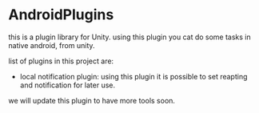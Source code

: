 # AndroidPlugins
this is a plugin library for Unity. using this plugin you cat do some tasks in native android, from unity.


list of plugins in this project are:

 - local notification plugin: using this plugin it is possible to set reapting and notification for later use.
 
we will update this plugin to have more tools soon.

